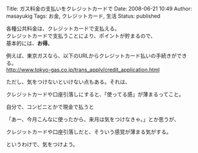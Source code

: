 Title: ガス料金の支払いをクレジットカードで
Date: 2008-06-21 10:49
Author: masayukig
Tags: お金, クレジットカード, 生活
Status: published

各種公共料金は、クレジットカードで支払える。  
クレジットカードで支払うことにより、ポイントが貯まるので、  
基本的には、**お得**。

例えば、東京ガスなら、以下のURLからクレジットカード払いの手続きができる。  
<http://www.tokyo-gas.co.jp/trans_apply/credit_application.html>

ただし、気をつけないといけない点もある。それは、


クレジットカードや口座引落しにすると、「使ってる感」が薄まるってこと。

自分で、コンビニとかで現金で払うと

「あー、今月こんなに使ったから、来月は気をつけなきゃ。」とか思うが、

クレジットカードや口座引落しだと、そういう感覚が薄まる気がする。

というわけで、気をつけよう。
